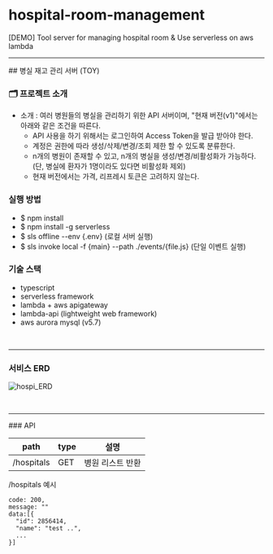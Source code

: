 # hospital-room-management
[DEMO] Tool server for managing hospital room &amp; Use serverless on aws lambda
<hr>
## 병실 재고 관리 서버 (TOY)

### 🗂 프로젝트 소개

- 소개 : 여러 병원들의 병실을 관리하기 위한 API 서버이며,
"현재 버전(v1)"에서는 아래와 같은 조건을 따른다.
  - API 사용을 하기 위해서는 로그인하여 Access Token을 발급 받아야 한다.
  - 계정은 권한에 따라 생성/삭제/변경/조회 제한 할 수 있도록 분류한다.
  - n개의 병원이 존재할 수 있고, n개의 병실을 생성/변경/비활성화가 가능하다. (단, 병실에 환자가 1명이라도 있다면 비활성화 제외)
  - 현재 버전에서는 가격, 리프레시 토큰은 고려하지 않는다.
### 실행 방법

- $ npm install
- $ npm install -g serverless
- $ sls offline --env {.env} (로컬 서버 실행)
- $ sls invoke local -f {main} --path ./events/{file.js} (단일 이벤트 실행)

### 기술 스택

- typescript
- serverless framework
- lambda + aws apigateway
- lambda-api (lightweight web framework)
- aws aurora mysql (v5.7)

<br>
<hr>

### 서비스 ERD
![hospi_ERD](https://user-images.githubusercontent.com/68843162/154679697-609ea18b-a363-4ecc-9f5a-444c36953098.png)

<br>
<hr>
### API

| path       | type |  설명           |
| ---------- | ---- | -------------- |
| /hospitals | GET  | 병원 리스트 반환 |

/hospitals 예시

```
code: 200,
message: ""
data:[{
  "id": 2856414,
  "name": "test ..",
  ...
}]
```

